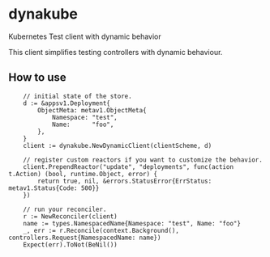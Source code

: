 # dynakube

Kubernetes Test client with dynamic behavior

This client simplifies testing controllers with dynamic behaviour.

## How to use

```
    // initial state of the store.
    d := &appsv1.Deployment{
		ObjectMeta: metav1.ObjectMeta{
			Namespace: "test",
			Name:      "foo",
		},
	}
    client := dynakube.NewDynamicClient(clientScheme, d)
    
    // register custom reactors if you want to customize the behavior. 
    client.PrependReactor("update", "deployments", func(action t.Action) (bool, runtime.Object, error) {
        return true, nil, &errors.StatusError{ErrStatus: metav1.Status{Code: 500}}
    })

    // run your reconciler.
    r := NewReconciler(client)
    name := types.NamespacedName{Namespace: "test", Name: "foo"}
    _, err := r.Reconcile(context.Background(), controllers.Request{NamespacedName: name})
    Expect(err).ToNot(BeNil())
```
